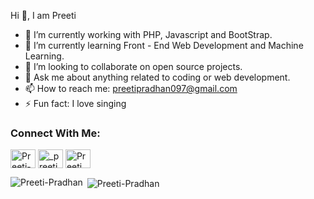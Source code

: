 Hi 👋, I am Preeti

- 🔭 I’m currently working with PHP, Javascript and BootStrap.
- 🌱 I’m currently learning Front - End Web Development and Machine Learning.
- 👯 I’m looking to collaborate on open source projects.
- 💬 Ask me about anything related to coding or web development.
- 📫 How to reach me: preetipradhan097@gmail.com
- ⚡ Fun fact: I love singing

<h3 align="left">Connect With Me:</h3>
<p align="left">
<a href="https://www.linkedin.com/in/preeti-93b72a1b5/" target="blank"><img align="center" src="https://cdn.jsdelivr.net/npm/simple-icons@3.0.1/icons/linkedin.svg" alt="Preeti-Pradhan" height="30" width="40" /></a>
<a href="https://instagram.com/_preeti_pradhan_" target="blank"><img align="center" src="https://cdn.jsdelivr.net/npm/simple-icons@3.0.1/icons/instagram.svg" alt="_preeti_pradhan_" height="30" width="40" /></a>
<a href="https://youtube.com/channel/UCQGPCu4_m3WeYQAN86rTlQQ" target="blank"><img align="center" src="https://cdn.jsdelivr.net/npm/simple-icons@3.0.1/icons/youtube.svg" alt="Preeti" height="30" width="40" /></a>

</p>
<p><img align="left" src="https://github-readme-stats.vercel.app/api/top-langs?username=Preeti-Pradhan&show_icons=true&locale=en&layout=compact" alt="Preeti-Pradhan" /></p>

<p>&nbsp;<img align="center" src="https://github-readme-stats.vercel.app/api?username=Preeti-Pradhan&show_icons=true&locale=en" alt="Preeti-Pradhan" /></p>
